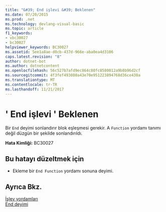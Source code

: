 ```yaml
---
title: "&#39; End işlevi &#39; Beklenen"
ms.date: 07/20/2015
ms.prod: .net
ms.technology: devlang-visual-basic
ms.topic: article
f1_keywords:
- vbc30027
- bc30027
helpviewer_keywords: BC30027
ms.assetid: 5ee1a8ae-d0cb-437d-966e-aba0ea4d3106
caps.latest.revision: "8"
author: dotnet-bot
ms.author: dotnetcontent
ms.openlocfilehash: 56c527b7afd9ec864c80fc8580012a9b8b96d2cf
ms.sourcegitcommit: 4f3fef493080a43e70e951223894768d36ce430a
ms.translationtype: MT
ms.contentlocale: tr-TR
ms.lasthandoff: 11/21/2017
---
```

# <a name="39end-function39-expected"></a>&#39; End işlevi &#39; Beklenen
Bir `End` deyimi sonlandırır blok eşleşmesi gerekir. A `Function` yordamı tanımı değil düzgün bir şekilde sonlandırıldı.  
  
 **Hata Kimliği:** BC30027  
  
## <a name="to-correct-this-error"></a>Bu hatayı düzeltmek için  
  
-   Ekleme bir `End Function` yordamı sonuna deyimi.  
  
## <a name="see-also"></a>Ayrıca Bkz.  
 [İşlev yordamları](../../visual-basic/programming-guide/language-features/procedures/function-procedures.md)  
 [End deyimi](../../visual-basic/language-reference/statements/end-statement.md)
